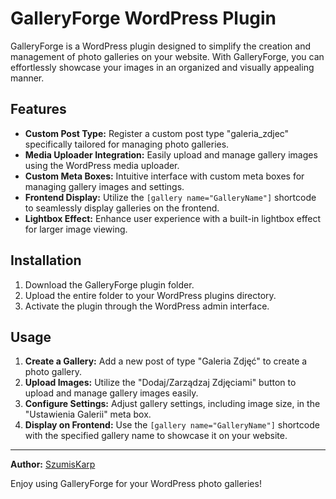 # GalleryForge WordPress Plugin

GalleryForge is a WordPress plugin designed to simplify the creation and management of photo galleries on your website. With GalleryForge, you can effortlessly showcase your images in an organized and visually appealing manner.

## Features

- **Custom Post Type:** Register a custom post type "galeria_zdjec" specifically tailored for managing photo galleries.
- **Media Uploader Integration:** Easily upload and manage gallery images using the WordPress media uploader.
- **Custom Meta Boxes:** Intuitive interface with custom meta boxes for managing gallery images and settings.
- **Frontend Display:** Utilize the `[gallery name="GalleryName"]` shortcode to seamlessly display galleries on the frontend.
- **Lightbox Effect:** Enhance user experience with a built-in lightbox effect for larger image viewing.

## Installation

1. Download the GalleryForge plugin folder.
2. Upload the entire folder to your WordPress plugins directory.
3. Activate the plugin through the WordPress admin interface.

## Usage

1. **Create a Gallery:** Add a new post of type "Galeria Zdjęć" to create a photo gallery.
2. **Upload Images:** Utilize the "Dodaj/Zarządzaj Zdjęciami" button to upload and manage gallery images easily.
3. **Configure Settings:** Adjust gallery settings, including image size, in the "Ustawienia Galerii" meta box.
4. **Display on Frontend:** Use the `[gallery name="GalleryName"]` shortcode with the specified gallery name to showcase it on your website.

---

**Author:** [SzumisKarp](https://t.ly/duzp9)

Enjoy using GalleryForge for your WordPress photo galleries!
